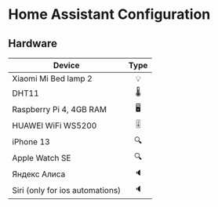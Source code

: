 # Home Assistant Configuration

## Hardware

| Device      | Type           | 
| ------------- |:-------------:|
| Xiaomi Mi Bed lamp 2 | 💡  | 
| DHT11 | 🌡 | 
| Raspberry Pi 4, 4GB RAM | 🖥 | 
| HUAWEI WiFi WS5200 | 🎚 | 
| iPhone 13 | 🔍  | 
| Apple Watch SE | 🔍  | 
| Яндекс Алиса | 🔈  | 
| Siri (only for ios automations) | 🔈  | 







